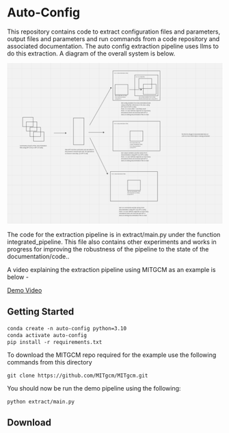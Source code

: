 # Auto-Config
This repository contains code to extract configuration files and parameters, output files and parameters and run commands from a code repository and associated documentation.
The auto config extraction pipeline uses llms to do this extraction.
A diagram of the overall system is below.

![Pipeline Diagram](./images/pipeline.png)

The code for the extraction pipeline is in extract/main.py under the function integrated_pipeline.
This file also contains other experiments and works in progress for improving the robustness of the pipeline to the state of the documentation/code..

A video explaining the extraction pipeline using MITGCM as an example is below -

[Demo Video](https://www.youtube.com/watch?v=LLY966_iytg)


## Getting Started
```
conda create -n auto-config python=3.10
conda activate auto-config
pip install -r requirements.txt
```

To download the MITGCM repo required for the example use the following commands from this directory
```
git clone https://github.com/MITgcm/MITgcm.git
```

You should now be run the demo pipeline using the following:

```
python extract/main.py
```

## Download
